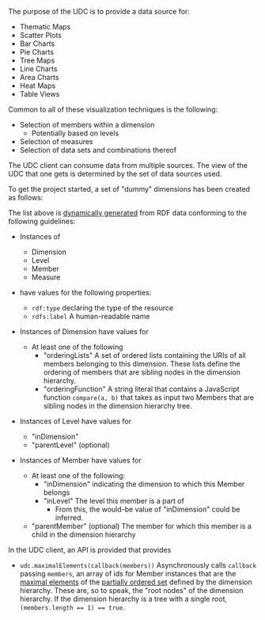 The purpose of the UDC is to provide a data source for:

 * Thematic Maps
 * Scatter Plots
 * Bar Charts
 * Pie Charts
 * Tree Maps
 * Line Charts
 * Area Charts
 * Heat Maps
 * Table Views

Common to all of these visualization techniques is the following:

 * Selection of members within a dimension
   * Potentially based on levels
 * Selection of measures
 * Selection of data sets and combinations thereof

The UDC client can consume data from multiple sources. The view of the UDC that one gets is determined by the set of data sources used.

To get the project started, a set of "dummy" dimensions has been created as follows:
<div id="udcDataView"></div>
<script src="requireJSConfig.js"> </script>
<script src="../lib/require-jquery.js"></script>
<script src="populateUDCDataView.js">
</script>

The list above is [dynamically generated](https://github.com/curran/udcvis/blob/gh-pages/0.2/pages/populateUDCDataView.js) from RDF data conforming to the following guidelines:

 * Instances of
   * Dimension
   * Level
   * Member
   * Measure
 * have values for the following properties:
   * `rdf:type` declaring the type of the resource
   * `rdfs:label` A human-readable name
 
 * Instances of Dimension have values for
   * At least one of the following
     * "orderingLists" A set of ordered lists containing
       the URIs of all members belonging to 
       this dimension. These lists define the ordering
       of members that are sibling nodes in the dimension hierarchy.
     * "orderingFunction" A string literal that contains a JavaScript
       function `compare(a, b)` that takes as input two Members that 
       are sibling nodes in the dimension hierarchy tree.
 * Instances of Level have values for
   * "inDimension"
   * "parentLevel" (optional)
 * Instances of Member have values for
   * At least one of the following:
     * "inDimension" indicating the dimension to which
       this Member belongs
     * "inLevel" The level this member is a part of
       * From this, the would-be value of "inDimension"
         could be inferred.
   * "parentMember" (optional) The member for which this member is a
     child in the dimension hierarchy

In the UDC client, an API is provided that provides

 * `udc.maximalElements(callback(members))` Asynchronously calls 
   `callback` passing `members`, an array of ids for Member
   instances that are the [maximal elements](http://en.wikipedia.org/wiki/Partially_ordered_set#Extrema)
   of the [partially ordered set](http://en.wikipedia.org/wiki/Partially_ordered_set)
   defined by the dimension hierarchy. These are, so to speak, the
   "root nodes" of the dimension hierarchy. If the dimension hierarchy
   is a tree with a single root, `(members.length == 1) == true`.


